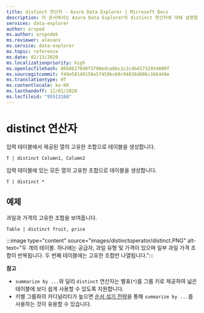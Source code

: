 ```yaml
---
title: distinct 연산자 - Azure Data Explorer | Microsoft Docs
description: 이 문서에서는 Azure Data Explorer의 distinct 연산자에 대해 설명합니다.
services: data-explorer
author: orspod
ms.author: orspodek
ms.reviewer: alexans
ms.service: data-explorer
ms.topic: reference
ms.date: 02/13/2020
ms.localizationpriority: high
ms.openlocfilehash: 86b8617698f3708edcebbc1c2c4bd1732054600f
ms.sourcegitcommit: f49e581d9156e57459bc69c94838d886c166449e
ms.translationtype: HT
ms.contentlocale: ko-KR
ms.lasthandoff: 12/01/2020
ms.locfileid: "95513168"
---
```

# <a name="distinct-operator"></a>distinct 연산자

입력 테이블에서 제공된 열의 고유한 조합으로 테이블을 생성합니다. 

```kusto
T | distinct Column1, Column2
```

입력 테이블에 있는 모든 열의 고유한 조합으로 테이블을 생성합니다.

```kusto
T | distinct *
```

## <a name="example"></a>예제

과일과 가격의 고유한 조합을 보여줍니다.

```kusto
Table | distinct fruit, price
```

:::image type="content" source="images/distinctoperator/distinct.PNG" alt-text="두 개의 테이블. 하나에는 공급자, 과일 유형 및 가격이 있으며 일부 과일 가격 조합이 반복됩니다. 두 번째 테이블에는 고유한 조합만 나열됩니다.":::

**참고**

* `summarize by ...`와 달리 `distinct` 연산자는 별표(`*`)를 그룹 키로 제공하여 넓은 테이블에 보다 쉽게 사용할 수 있도록 지원합니다.
* 키별 그룹화의 카디널리티가 높으면 [순서 섞기 전략](shufflequery.md)을 통해 `summarize by ...`를 사용하는 것이 유용할 수 있습니다.